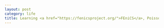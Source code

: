 ```yaml
---
layout: post
category: life
title: Learning <a href="https://fenicsproject.org/">FEniCS</a>, Poisson's Equation is fun!
---
```

